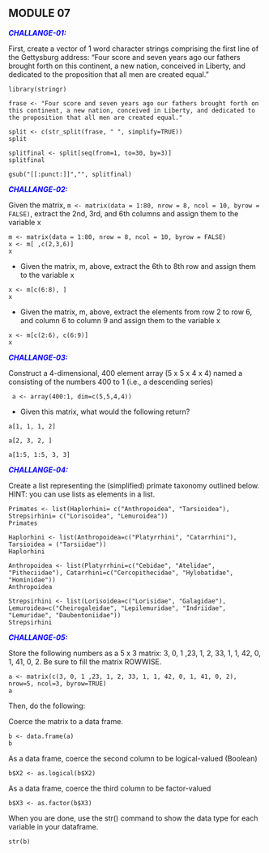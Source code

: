 ## MODULE 07      

<span style="color:blue">***CHALLANGE-01:***</span>

First, create a vector of 1 word character strings comprising the first line of the Gettysburg address: “Four score and seven years ago our fathers brought forth on this continent, a new nation, conceived in Liberty, and dedicated to the proposition that all men are created equal.”

``` {r}
library(stringr)
```

``` {r}
frase <- "Four score and seven years ago our fathers brought forth on this continent, a new nation, conceived in Liberty, and dedicated to the proposition that all men are created equal."
```

``` {r}
split <- c(str_split(frase, " ", simplify=TRUE))
split
```

``` {r}
splitfinal <- split[seq(from=1, to=30, by=3)]
splitfinal
```

``` {r}
gsub("[[:punct:]]","", splitfinal)
```

<span style="color:blue">***CHALLANGE-02:***</span>

Given the matrix, `m <- matrix(data = 1:80, nrow = 8, ncol = 10, byrow = FALSE)`, extract the 2nd, 3rd, and 6th columns and assign them to the variable x

```{r}
m <- matrix(data = 1:80, nrow = 8, ncol = 10, byrow = FALSE)
x <- m[ ,c(2,3,6)]
x
```

- Given the matrix, m, above, extract the 6th to 8th row and assign them to the variable x

```{r}
x <- m[c(6:8), ]
x
```

- Given the matrix, m, above, extract the elements from row 2 to row 6, and column 6 to column 9 and assign them to the variable x

```{r}
x <- m[c(2:6), c(6:9)]
x
```

<span style="color:blue">***CHALLANGE-03:***</span>

Construct a 4-dimensional, 400 element array (5 x 5 x 4 x 4) named a consisting of the numbers 400 to 1 (i.e., a descending series)

```{r}
 a <- array(400:1, dim=c(5,5,4,4))
```

 - Given this matrix, what would the following return?

```{r}
a[1, 1, 1, 2]
```

```{r}
a[2, 3, 2, ]
```

```{r}
a[1:5, 1:5, 3, 3]
```

<span style="color:blue">***CHALLANGE-04:***</span>

Create a list representing the (simplified) primate taxonomy outlined below. HINT: you can use lists as elements in a list.

```{r}
Primates <- list(Haplorhini= c("Anthropoidea", "Tarsioidea"), Strepsirhini= c("Lorisoidea", "Lemuroidea"))
Primates
```

```{r}
Haplorhini <- list(Anthropoidea=c("Platyrrhini", "Catarrhini"), Tarsioidea = ("Tarsiidae"))
Haplorhini
```

```{r}
Anthropoidea <- list(Platyrrhini=c("Cebidae", "Atelidae", "Pitheciidae"), Catarrhini=c("Cercopithecidae", "Hylobatidae", "Hominidae"))
Anthropoidea
```

```{r}
Strepsirhini <- list(Lorisoidea=c("Lorisidae", "Galagidae"), Lemuroidea=c("Cheirogaleidae", "Lepilemuridae", "Indriidae", "Lemuridae", "Daubentoniidae"))
Strepsirhini
```

<span style="color:blue">***CHALLANGE-05:***</span>

Store the following numbers as a 5 x 3 matrix: 3, 0, 1 ,23, 1, 2, 33, 1, 1, 42, 0, 1, 41, 0, 2. Be sure to fill the matrix ROWWISE.

```{r}
a <- matrix(c(3, 0, 1 ,23, 1, 2, 33, 1, 1, 42, 0, 1, 41, 0, 2), nrow=5, ncol=3, byrow=TRUE)
a
```

Then, do the following:

Coerce the matrix to a data frame.

```{r}
b <- data.frame(a)
b
```

As a data frame, coerce the second column to be logical-valued (Boolean)

```{r}
b$X2 <- as.logical(b$X2)
```

As a data frame, coerce the third column to be factor-valued

```{r}
b$X3 <- as.factor(b$X3)
```

When you are done, use the str() command to show the data type for each variable in your dataframe.

```{r}
str(b)
```

